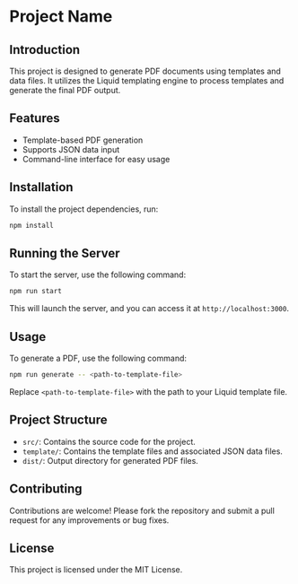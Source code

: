 # Project Name

## Introduction

This project is designed to generate PDF documents using templates and data files. It utilizes the Liquid templating engine to process templates and generate the final PDF output.

## Features

- Template-based PDF generation
- Supports JSON data input
- Command-line interface for easy usage

## Installation

To install the project dependencies, run:

```bash
npm install
```

## Running the Server

To start the server, use the following command:

```bash
npm run start
```

This will launch the server, and you can access it at `http://localhost:3000`.

## Usage

To generate a PDF, use the following command:

```bash
npm run generate -- <path-to-template-file>
```

Replace `<path-to-template-file>` with the path to your Liquid template file.

## Project Structure

- `src/`: Contains the source code for the project.
- `template/`: Contains the template files and associated JSON data files.
- `dist/`: Output directory for generated PDF files.

## Contributing

Contributions are welcome! Please fork the repository and submit a pull request for any improvements or bug fixes.

## License

This project is licensed under the MIT License.
